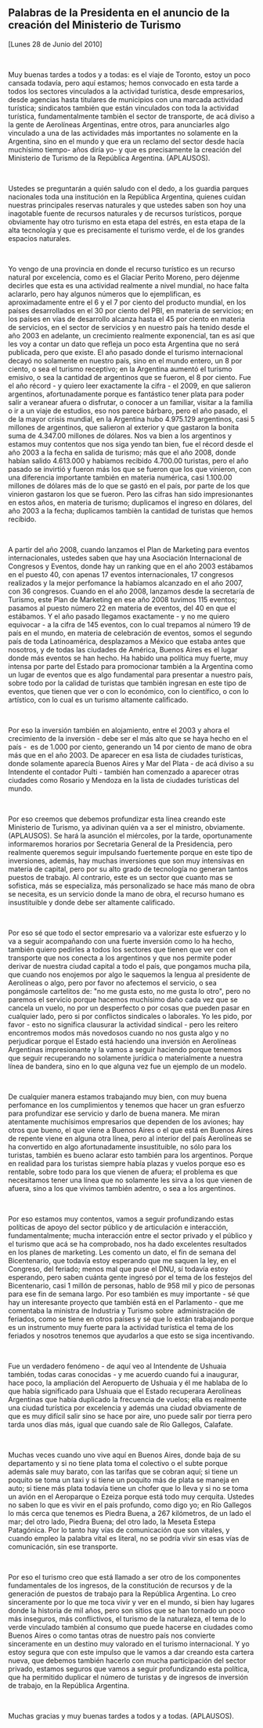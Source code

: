 Palabras de la Presidenta en el anuncio de la creación del Ministerio de Turismo
--------------------------------------------------------------------------------

[Lunes 28 de Junio del 2010]

 

Muy buenas tardes a todos y a todas: es el viaje de Toronto, estoy un
poco cansada todavía, pero aquí estamos; hemos convocado en esta tarde a
todos los sectores vinculados a la actividad turística, desde
empresarios, desde agencias hasta titulares de municipios con una
marcada actividad turística; sindicatos también que están vinculados con
toda la actividad turística, fundamentalmente tambièn el sector de
transporte, de acá diviso a la gente de Aerolíneas Argentinas, entre
otros, para anunciarles algo vinculado a una de las actividades más
importantes no solamente en la Argentina, sino en el mundo y que era un
reclamo del sector desde hacía muchísimo tiempo- años diría yo- y que es
precisamente la creación del Ministerio de Turismo de la República
Argentina. (APLAUSOS).

 

Ustedes se preguntarán a quién saludo con el dedo, a los guardia parques
nacionales toda una institución en la República Argentina, quienes
cuidan nuestras principales reservas naturales y que ustedes saben son
hoy una inagotable fuente de recursos naturales y de recursos
turísticos, porque obviamente hay otro turismo en esta etapa del estrés,
en esta etapa de la alta tecnología y que es precisamente el turismo
verde, el de los grandes espacios naturales.

 

Yo vengo de una provincia en donde el recurso turístico es un recurso
natural por excelencia, como es el Glaciar Perito Moreno, pero déjenme
decirles que esta es una actividad realmente a nivel mundial, no hace
falta aclararlo, pero hay algunos números que lo ejemplifican, es
aproximadamente entre el 6 y el 7 por ciento del producto mundial, en
los países desarrollados en el 30 por ciento del PBI, en materia de
servicios; en los países en vías de desarrollo alcanza hasta el 45 por
ciento en materia de servicios, en el sector de servicios y en nuestro
país ha tenido desde el año 2003 en adelante, un crecimiento realmente
exponencial, tan es así que les voy a contar un dato que refleja un poco
esta Argentina que no será publicada, pero que existe. El año pasado
donde el turismo internacional decayó no solamente en nuestro país, sino
en el mundo entero, un 8 por ciento, o sea el turismo receptivo; en la
Argentina aumentó el turismo emisivo, o sea la cantidad de argentinos
que se fueron, el 8 por ciento. Fue el año récord - y quiero leer
exactamente la cifra - el 2009, en que salieron argentinos,
afortunadamente porque es fantástico tener plata para poder salir a
veranear afuera o disfrutar, o conocer a un familiar, visitar a la
familia o ir a un viaje de estudios, eso nos parece bárbaro, pero el año
pasado, el de la mayor crisis mundial, en la Argentina hubo 4.975.129
argentinos, casi 5 millones de argentinos, que salieron al exterior y
que gastaron la bonita suma de 4.347.00 millones de dólares. Nos va bien
a los argentinos y estamos muy contentos que nos siga yendo tan bien,
fue el récord desde el año 2003 a la fecha en salida de turismo; más que
el año 2008, donde habían salido 4.613.000 y habíamos recibido 4.700.00
turistas, pero el año pasado se invirtió y fueron más los que se fueron
que los que vinieron, con una diferencia importante también en materia
numérica, casi 1.100.00 millones de dólares más de lo que se gastó en el
país, por parte de los que vinieron gastaron los que se fueron. Pero las
cifras han sido impresionantes en estos años, en materia de turismo;
duplicamos el ingreso en dólares, del año 2003 a la fecha; duplicamos
tambièn la cantidad de turistas que hemos recibido.

 

A partir del año 2008, cuando lanzamos el Plan de Marketing para eventos
internacionales, ustedes saben que hay una Asociación Internacional de
Congresos y Eventos, donde hay un ranking que en el año 2003 estábamos
en el puesto 40, con apenas 17 eventos internacionales, 17 congresos
realizados y la mejor perfomance la habíamos alcanzado en el año 2007,
con 36 congresos. Cuando en el año 2008, lanzamos desde la secretaría de
Turismo, este Plan de Marketing en ese año 2008 tuvimos 115 eventos;
pasamos al puesto número 22 en materia de eventos, del 40 en que el
estábamos. Y el año pasado llegamos exactamente - y no me quiero
equivocar - a la cifra de 145 eventos, con lo cual trepamos al número 19
de país en el mundo, en materia de celebración de eventos, somos el
segundo país de toda Latinoamérica, desplazamos a México que estaba
antes que nosotros, y de todas las ciudades de América, Buenos Aires es
el lugar donde más eventos se han hecho. Ha habido una política muy
fuerte, muy intensa por parte del Estado para promocionar también a la
Argentina como un lugar de eventos que es algo fundamental para
presentar a nuestro país, sobre todo por la calidad de turistas que
también ingresan en este tipo de eventos, que tienen que ver o con lo
económico, con lo científico, o con lo artístico, con lo cual es un
turismo altamente calificado.

 

Por eso la inversión también en alojamiento, entre el 2003 y ahora el
crecimiento de la inversión - debe ser el más alto que se haya hecho en
el país -  es de 1.000 por ciento, generando un 14 por ciento de mano de
obra más que en el año 2003. De aparecer en esa lista de ciudades
turísticas, donde solamente aparecía Buenos Aires y Mar del Plata - de
acá diviso a su Intendente el contador Pulti - también han comenzado a
aparecer otras ciudades como Rosario y Mendoza en la lista de ciudades
turísticas del mundo.

 

Por eso creemos que debemos profundizar esta línea creando este
Ministerio de Turismo, ya adivinan quién va a ser el ministro,
obviamente. (APLAUSOS). Se hará la asunción el miércoles, por la tarde,
oportunamente informaremos horarios por Secretaria General de la
Presidencia, pero realmente queremos seguir impulsando fuertemente
porque en este tipo de inversiones, además, hay muchas inversiones que
son muy intensivas en materia de capital, pero por su alto grado de
tecnología no generan tantos puestos de trabajo. Al contrario, este es
un sector que cuanto mas se sofistica, más se especializa, más
personalizado se hace más mano de obra se necesita, es un servicio donde
la mano de obra, el recurso humano es insustituible y donde debe ser
altamente calificado.

 

Por eso sé que todo el sector empresario va a valorizar este esfuerzo y
lo va a seguir acompañando con una fuerte inversión como lo ha hecho,
también quiero pedirles a todos los sectores que tienen que ver con el
transporte que nos conecta a los argentinos y que nos permite poder
derivar de nuestra ciudad capital a todo el país, que pongamos mucha
pila, que cuando nos enojemos por algo le saquemos la lengua al
presidente de Aerolíneas o algo, pero por favor no afectemos el
servicio, o sea pongámosle cartelitos de: "no me gusta esto, no me gusta
lo otro", pero no paremos el servicio porque hacemos muchísimo daño cada
vez que se cancela un vuelo, no por un desperfecto o por cosas que
pueden pasar en cualquier lado, pero si por conflictos sindicales o
laborales. Yo les pido, por favor - esto no significa clausurar la
actividad sindical - pero les reitero encontremos modos más novedosos
cuando no nos gusta algo y no perjudicar porque el Estado está haciendo
una inversión en Aerolíneas Argentinas impresionante y la vamos a seguir
haciendo porque tenemos que seguir recuperando no solamente jurídica o
materialmente a nuestra línea de bandera, sino en lo que alguna vez fue
un ejemplo de un modelo.

 

De cualquier manera estamos trabajando muy bien, con muy buena
perfomance en los cumplimientos y tenemos que hacer un gran esfuerzo
para profundizar ese servicio y darlo de buena manera. Me miran
atentamente muchísimos empresarios que dependen de los aviones; hay
otros que bueno, el que viene a Buenos Aires o el que está en Buenos
Aires de repente viene en alguna otra línea, pero al interior del país
Aerolíneas se ha convertido en algo afortunadamente insustituible, no
sólo para los turistas, también es bueno aclarar esto también para los
argentinos. Porque en realidad para los turistas siempre había plazas y
vuelos porque eso es rentable, sobre todo para los que vienen de afuera;
el problema es que necesitamos tener una línea que no solamente les
sirva a los que vienen de afuera, sino a los que vivimos también
adentro, o sea a los argentinos.

 

Por eso estamos muy contentos, vamos a seguir profundizando estas
políticas de apoyo del sector público y de articulación e interacción,
fundamentalmente; mucha interacción entre el sector privado y el público
y el turismo que acá se ha comprobado, nos ha dado excelentes resultados
en los planes de marketing. Les comento un dato, el fin de semana del
Bicentenario, que todavía estoy esperando que me saquen la ley, en el
Congreso, del feriado; menos mal que puse el DNU, sí todavía estoy
esperando, pero saben cuánta gente ingresó por el tema de los festejos
del Bicentenario, casi 1 millón de personas, hablo de 958 mil y pico de
personas para ese fin de semana largo. Por eso también es muy
importante - sé que hay un interesante proyecto que también está en el
Parlamento - que me comentaba la ministra de Industria y Turismo sobre 
administración de feriados, como se tiene en otros países y sé que lo
están trabajando porque es un instrumento muy fuerte para la actividad
turística el tema de los feriados y nosotros tenemos que ayudarlos a que
esto se siga incentivando.

 

Fue un verdadero fenómeno - de aquí veo al Intendente de Ushuaia
también, todas caras conocidas - y me acuerdo cuando fui a inaugurar,
hace poco, la ampliación del Aeropuerto de Ushuaia y él me hablaba de lo
que había significado para Ushuaia que el Estado recuperara Aerolíneas
Argentinas que había duplicado la frecuencia de vuelos; ella es
realmente una ciudad turística por excelencia y además una ciudad
obviamente de que es muy difícil salir sino se hace por aire, uno puede
salir por tierra pero tarda unos días más, igual que cuando sale de Río
Gallegos, Calafate. 

 

Muchas veces cuando uno vive aquí en Buenos Aires, donde baja de su
departamento y si no tiene plata toma el colectivo o el subte porque
además sale muy barato, con las tarifas que se cobran aquí; si tiene un
poquito se toma un taxi y si tiene un poquito más de plata se maneja en
auto; si tiene más plata todavía tiene un chofer que lo lleva y si no se
toma un avión en el Aeroparque o Ezeiza porque está todo muy cerquita.
Ustedes no saben lo que es vivir en el país profundo, como digo yo; en
Río Gallegos lo más cerca que tenemos es Piedra Buena, a 267 kilómetros,
de un lado el mar; del otro lado, Piedra Buena; del otro lado, la Meseta
Estepa Patagónica. Por lo tanto hay vías de comunicación que son
vitales, y cuando empleo la palabra vital es literal, no se podría vivir
sin esas vías de comunicación, sin ese transporte.

 

Por eso el turismo creo que está llamado a ser otro de los componentes
fundamentales de los ingresos, de la constitución de recursos y de la
generación de puestos de trabajo para la República Argentina. Lo creo
sinceramente por lo que me toca vivir y ver en el mundo, si bien hay
lugares donde la historia de mil años, pero son sitios que se han
tornado un poco más inseguros, más conflictivos, el turismo de la
naturaleza, el tema de lo verde vinculado también al consumo que puede
hacerse en ciudades como Buenos Aires o como tantas otras de nuestro
país nos convierte sinceramente en un destino muy valorado en el turismo
internacional. Y yo estoy segura que con este impulso que le vamos a dar
creando esta cartera nueva, que debemos también hacerlo con mucha
participación del sector privado, estamos seguros que vamos a seguir
profundizando esta política, que ha permitido duplicar el número de
turistas y de ingresos de inversión de trabajo, en la República
Argentina.

 

Muchas gracias y muy buenas tardes a todos y a todas. (APLAUSOS). 
                                     

 

 
